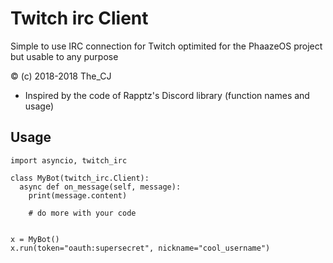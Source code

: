 # Twitch irc Client

Simple to use IRC connection for Twitch optimited for the PhaazeOS project
but usable to any purpose

:copyright: (c) 2018-2018 The_CJ

- Inspired by the code of Rapptz's Discord library (function names and usage)

## Usage

```
import asyncio, twitch_irc

class MyBot(twitch_irc.Client):
  async def on_message(self, message):
    print(message.content)

    # do more with your code


x = MyBot()
x.run(token="oauth:supersecret", nickname="cool_username")
```